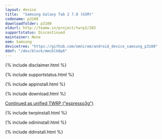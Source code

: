 ```yaml
---
layout: device
title:  "Samsung Galaxy Tab 2 7.0 (GSM)"
codename: p3100
downloadfolder: p3100
oldurl: http://teamw.in/project/twrp2/283
supportstatus: Discontinued
maintainer: None
oem: Samsung
devicetree: "https://github.com/omnirom/android_device_samsung_p3100"
ddof: "/dev/block/mmcblk0p6"
---
```


{% include disclaimer.html %}

{% include supportstatus.html %}

{% include appinstall.html %}

{% include download.html %}

<a href="https://twrp.me/devices/samsunggalaxytab2gsmunified.html">Continued as unified TWRP ("espresso3g")</a>

{% include twrpinstall.html %}

{% include odininstall.html %}

{% include ddinstall.html %}
